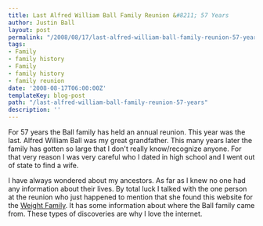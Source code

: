 ```yaml
---
title: Last Alfred William Ball Family Reunion &#8211; 57 Years
author: Justin Ball
layout: post
permalink: "/2008/08/17/last-alfred-william-ball-family-reunion-57-years/"
tags:
- Family
- family history
- Family
- family history
- family reunion
date: '2008-08-17T06:00:00Z'
templateKey: blog-post
path: "/last-alfred-william-ball-family-reunion-57-years"
description: ''
---
```


For 57 years the Ball family has held an annual reunion. This year was the last. Alfred William Ball was my great grandfather. This many years later the family has gotten so large that I don't really know/recognize anyone. For that very reason I was very careful who I dated in high school and I went out of state to find a wife.

I have always wondered about my ancestors. As far as I knew no one had any information about their lives. By total luck I talked with the one person at the reunion who just happened to mention that she found this website for the [Weight Family][1]. It has some information about where the Ball family came from. These types of discoveries are why I love the internet.

 [1]: http://weightfamily.net/Pioneers/Default.htm
